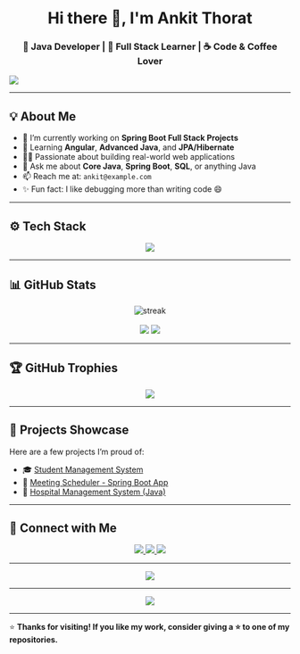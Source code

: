 <h1 align="center">Hi there 👋, I'm Ankit Thorat</h1>
<h3 align="center">🚀 Java Developer | 🌱 Full Stack Learner | ☕ Code & Coffee Lover</h3>

<img src="https://capsule-render.vercel.app/api?type=waving&color=0:00C9FF,100:92FE9D&height=200&section=header&text=Welcome%20to%20My%20Profile!&fontSize=40&fontColor=fff" />

---

## 💡 About Me

- 🔭 I’m currently working on **Spring Boot Full Stack Projects**
- 🌱 Learning **Angular**, **Advanced Java**, and **JPA/Hibernate**
- 👨‍💻 Passionate about building real-world web applications
- 💬 Ask me about **Core Java**, **Spring Boot**, **SQL**, or anything Java
- 📫 Reach me at: `ankit@example.com`
- ✨ Fun fact: I like debugging more than writing code 😄

---

## ⚙️ Tech Stack

<p align="center">
  <img src="https://skillicons.dev/icons?i=java,spring,mysql,hibernate,html,css,git,github" />
</p>

---

## 📊 GitHub Stats

<p align="center">
  <img src="https://github-readme-streak-stats.herokuapp.com/?user=your-username&theme=algolia&hide_border=true" alt="streak" />
  <br><br>
  <img src="https://github-readme-stats.vercel.app/api?username=your-username&show_icons=true&theme=algolia&hide_border=true" />
  <img src="https://github-readme-stats.vercel.app/api/top-langs/?username=your-username&layout=compact&theme=algolia&hide_border=true" />
</p>

---

## 🏆 GitHub Trophies

<p align="center">
  <img src="https://github-profile-trophy.vercel.app/?username=your-username&theme=radical&margin-w=10&no-bg=true&no-frame=true" />
</p>

---

## 🚀 Projects Showcase

Here are a few projects I’m proud of:

- 🎓 [Student Management System](https://github.com/your-username/student-management-system)
- 📅 [Meeting Scheduler - Spring Boot App](https://github.com/your-username/meeting-scheduler)
- 🏥 [Hospital Management System (Java)](https://github.com/your-username/hospital-management)

---

## 🤝 Connect with Me

<p align="center">
  <a href="mailto:ankit@example.com">
    <img src="https://img.shields.io/badge/Gmail-D14836?style=for-the-badge&logo=gmail&logoColor=white"/>
  </a>
  <a href="https://www.linkedin.com/in/your-linkedin/" target="_blank">
    <img src="https://img.shields.io/badge/LinkedIn-blue?style=for-the-badge&logo=linkedin&logoColor=white"/>
  </a>
  <a href="https://github.com/your-username" target="_blank">
    <img src="https://img.shields.io/badge/GitHub-100000?style=for-the-badge&logo=github&logoColor=white"/>
  </a>
</p>

---

<p align="center">
  <img src="https://quotes-github-readme.vercel.app/api?type=horizontal&theme=merko" />
</p>

---

<p align="center">
  <img src="https://readme-typing-svg.demolab.com?font=Fira+Code&weight=500&size=24&duration=4000&pause=1000&center=true&vCenter=true&width=435&lines=Keep+Coding+%F0%9F%92%BB;Keep+Learning+%F0%9F%93%9A;Stay+Curious+%F0%9F%94%8D;Create+with+Passion+%F0%9F%94%A5" />
</p>

---

⭐ **Thanks for visiting! If you like my work, consider giving a ⭐ to one of my repositories.**
